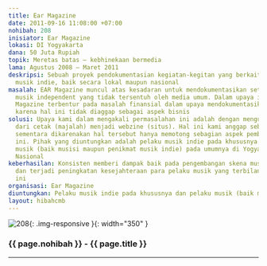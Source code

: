 ```yaml
---
title: Ear Magazine
date: 2011-09-16 11:08:00 +07:00
nohibah: 208
inisiator: Ear Magazine
lokasi: DI Yogyakarta
dana: 50 Juta Rupiah
topik: Meretas batas – kebhinekaan bermedia
lama: Agustus 2008 – Maret 2011
deskripsi: Sebuah proyek pendokumentasian kegiatan-kegitan yang berkaitan dengan perkembangan
  musik indie, baik secara lokal maupun nasional
masalah: EAR Magazine muncul atas kesadaran untuk mendokumentasikan setiap pergerakan
  musik independent yang tidak tersentuh oleh media umum. Dalam upaya itu, tim Ear
  Magazine terbentur pada masalah finansial dalam upaya mendokumentasikan hal tersebut
  karena hal ini tidak diaggap sebagai aspek bisnis
solusi: Upaya kami dalam mengakali permasalahan ini adalah dengan mengubah bentuk
  dari cetak (majalah) menjadi webzine (situs). Hal ini kami anggap sebagai penyelesaian
  sementara dikarenakan hal tersebut hanya memotong sebagian aspek pembiayaan pendokumentasian
  ini. Pihak yang diuntungkan adalah pelaku musik indie pada khususnya dan pelaku
  musik (baik musisi maupun penikmat musik indie) pada umumnya di Yogyakarta maupun
  Nasional
keberhasilan: Konsisten memberi dampak baik pada pengembangan skena musik indie tersebut
  dan terjadi peningkatan kesejahteraan para pelaku musik yang terbilang “tidak komersil”
  ini
organisasi: Ear Magazine
diuntungkan: Pelaku musik indie pada khususnya dan pelaku musik (baik musisi maupun penikmat musik indie) pada umumnya di Yogyakarta maupun Nasional
layout: hibahcmb
---
```


![208](/static/img/hibahcmb/208.png){: .img-responsive }{: width="350" }

### {{ page.nohibah }} - {{ page.title }}

---
